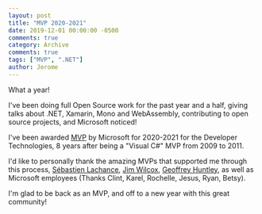 ```yaml
---
layout: post
title: "MVP 2020-2021"
date: 2019-12-01 00:00:00 -0500
comments: true
category: Archive
comments: true
tags: ["MVP", ".NET"]
author: Jerome
---
```


What a year! 

I've been doing full Open Source work for the past year and a half, giving talks about .NET, Xamarin, Mono and WebAssembly, contributing to open source projects, and Microsoft noticed!

I've been awarded [MVP](https://mvp.microsoft.com/) by Microsoft for 2020-2021 for the Developer Technologies, 8 years after being a "Visual C#" MVP from 2009 to 2011.

I'd like to personally thank the amazing MVPs that supported me through this process, [Sébastien Lachance](https://twitter.com/archiecoder), [Jim Wilcox](https://twitter.com/GraniteStHacker), [Geoffrey Huntley](https://twitter.com/GeoffreyHuntley), as well as Microsoft employees (Thanks Clint, Karel, Rochelle, Jesus, Ryan, Betsy).

I'm glad to be back as an MVP, and off to a new year with this great community!